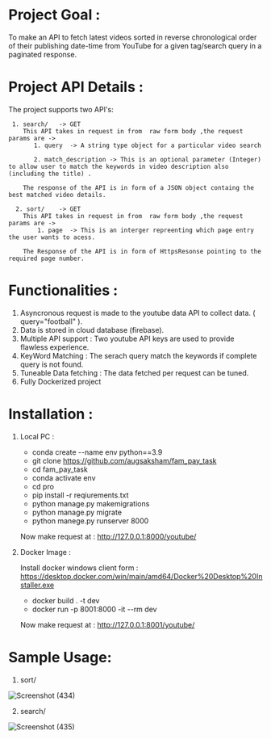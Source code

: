 # Project Goal :

To make an API to fetch latest videos sorted in reverse chronological order of their publishing date-time from YouTube for a given tag/search query in a paginated response.

# Project API Details :
  
  The project supports two API's:

     1. search/   -> GET
        This API takes in request in from  raw form body ,the request params are ->
           1. query  -> A string type object for a particular video search
            
           2. match_description -> This is an optional parameter (Integer) to allow user to match the keywords in video description also (including the title) .

        The response of the API is in form of a JSON object containg the best matched video details.

      2. sort/    -> GET
        This API takes in request in from  raw form body ,the request params are ->
            1. page  -> This is an interger repreenting which page entry the user wants to acess.

        The Response of the API is in form of HttpsResonse pointing to the required page number.


# Functionalities :

1. Asyncronous request is made to the youtube data API to collect data.  ( query="football" ).
2. Data is stored in cloud database (firebase).
3. Multiple API support : Two youtube API keys are used to provide flawless experience.
4. KeyWord Matching : The serach query match the keywords if complete query is not found.
5. Tuneable Data fetching : The data fetched per request can be tuned.
6. Fully Dockerized project



# Installation :

 1. Local PC :
    
    * conda create --name env python==3.9
    * git clone https://github.com/augsaksham/fam_pay_task
    * cd fam_pay_task
    * conda activate env
    * cd pro
    * pip install -r reqiurements.txt
    * python manage.py makemigrations
    * python manage.py migrate
    * python manege.py runserver 8000


    Now make request at : http://127.0.0.1:8000/youtube/<query>


 2. Docker Image :

    Install docker windows client form : https://desktop.docker.com/win/main/amd64/Docker%20Desktop%20Installer.exe
    
    * docker build . -t dev
    * docker run -p 8001:8000 -it --rm dev 

    Now make request at : http://127.0.0.1:8001/youtube/<query>



# Sample Usage:
 
  1. sort/
  
  ![Screenshot (434)](https://user-images.githubusercontent.com/79015249/179352041-e16be298-7512-4e8c-9e23-11815ed1752d.png)
   
   2. search/ 
   
   ![Screenshot (435)](https://user-images.githubusercontent.com/79015249/179352048-1107716f-bf91-40be-92d5-4ac5d34de9d1.png)


    

